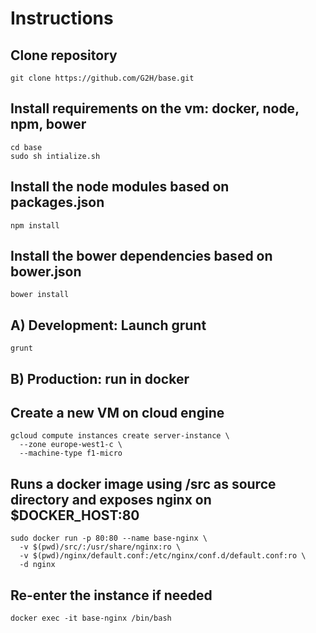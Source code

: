 # Instructions

## Clone repository
```
git clone https://github.com/G2H/base.git
```
## Install requirements on the vm: docker, node, npm, bower
```
cd base
sudo sh intialize.sh
```

## Install the node modules based on packages.json
```
npm install
```
## Install the bower dependencies based on bower.json
```
bower install
```
## A) Development: Launch grunt
```
grunt
```

## B) Production: run in docker

## Create a new VM on cloud engine
```
gcloud compute instances create server-instance \
  --zone europe-west1-c \
  --machine-type f1-micro
```
## Runs a docker image using /src as source directory and exposes nginx on $DOCKER_HOST:80
```
sudo docker run -p 80:80 --name base-nginx \
  -v $(pwd)/src/:/usr/share/nginx:ro \
  -v $(pwd)/nginx/default.conf:/etc/nginx/conf.d/default.conf:ro \
  -d nginx
```
## Re-enter the instance if needed
```
docker exec -it base-nginx /bin/bash
```